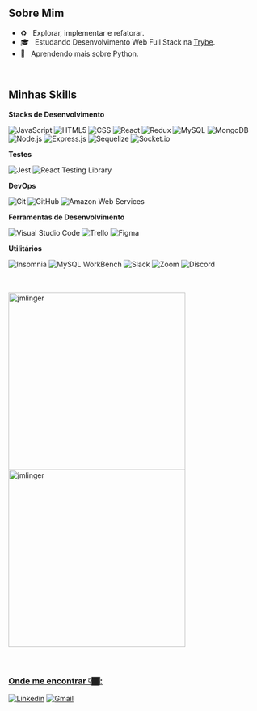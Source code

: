 <h2> Sobre Mim </h2>

- :recycle: &nbsp; Explorar, implementar e refatorar.
- 🎓 &nbsp; Estudando Desenvolvimento Web Full Stack na <a href="https://www.betrybe.com/formacao-desenvolvimento-web">Trybe</a>.
- :thinking: &nbsp; Aprendendo mais sobre Python.

<br/>

<h2> Minhas Skills </h2>

**Stacks de Desenvolvimento**

  ![JavaScript](https://img.shields.io/badge/-JavaScript-333333?style=flat&logo=javascript)
  ![HTML5](https://img.shields.io/badge/-HTML5-333333?style=flat&logo=HTML5)
  ![CSS](https://img.shields.io/badge/-CSS-333333?style=flat&logo=CSS3&logoColor=1572B6)
  ![React](https://img.shields.io/badge/-React-333333?style=flat&logo=react)
  ![Redux](https://img.shields.io/badge/-Redux-333333?style=flat&logo=redux)
  ![MySQL](https://img.shields.io/badge/-MySQL-333333?style=flat&logo=mysql)
  ![MongoDB](https://img.shields.io/badge/-MongoDB-333333?style=flat&logo=mongodb)
  ![Node.js](https://img.shields.io/badge/-Node.js-333333?style=flat&logo=node.js)
  ![Express.js](https://img.shields.io/badge/-Express.js-333333?style=flat&logo=express)
  ![Sequelize](https://img.shields.io/badge/-Sequelize-333333?style=flat&logo=sequelize)
  ![Socket.io](https://img.shields.io/badge/-Socket.io-333333?style=flat&logo=socket.io)
  
**Testes**

  ![Jest](https://img.shields.io/badge/-Jest-333333?style=flat&logo=jest)
  ![React Testing Library](https://img.shields.io/badge/-RTL-333333?style=flat&logo=rtl)
  
**DevOps**

  ![Git](https://img.shields.io/badge/-Git-333333?style=flat&logo=git)
  ![GitHub](https://img.shields.io/badge/-GitHub-333333?style=flat&logo=github)
  ![Amazon Web Services](https://img.shields.io/badge/-AWS-333333?style=flat&logo=aws)
  <!-- ![Docker](https://img.shields.io/badge/-Docker-333333?style=flat&logo=docker) -->

**Ferramentas de Desenvolvimento**

  ![Visual Studio Code](https://img.shields.io/badge/-Visual%20Studio%20Code-333333?style=flat&logo=visual-studio-code&logoColor=007ACC)
  ![Trello](https://img.shields.io/badge/-Trello-333333?style=flat&logo=trello&logoColor=007ACC)
  ![Figma](https://img.shields.io/badge/-Figma-333333?style=flat&logo=figma&logoColor=007ACC)
  
**Utilitários**

 ![Insomnia](https://img.shields.io/badge/-Insomnia-333333?style=flat&logo=insomnia)
 ![MySQL WorkBench](https://img.shields.io/badge/-MySQL%20Workbench-333333?style=flat&logo=mysql-workbench)
 ![Slack](https://img.shields.io/badge/-Slack-333333?style=flat&logo=slack)
 ![Zoom](https://img.shields.io/badge/-Zoom-333333?style=flat&logo=zoom)
 ![Discord](https://img.shields.io/badge/-Discord-333333?style=flat&logo=discord)

<br/>
<br/>

<div>
  <a href="https://github.com/jmlinger">
  <img align="center" width="350px" src="https://github-readme-stats.vercel.app/api?username=jmlinger&count_private=true&show_icons=true&theme=graywhite&icon_color=268bd2&title_color=268bd2" alt="jmlinger"/>
  <img align="center" width="350px" src="https://github-readme-stats.vercel.app/api/top-langs/?username=jmlinger&layout=compact&theme=graywhite&title_color=268bd2" alt="jmlinger" />
</div>

<br/>
<br/>

<h3> Onde me encontrar 👇🏾: </h3> 

[![Linkedin](https://img.shields.io/badge/-Linkedin-blue?style=flat-square&logo=Linkedin&logoColor=white&link=https://www.linkedin.com/in/johann-munzlinger/)](https://www.linkedin.com/in/johann-munzlinger/)
[![Gmail](https://img.shields.io/badge/-Gmail-006bed?style=flat-square&logo=Gmail&logoColor=white&link=mailto:jmlinger10@gmail.com)](mailto:jmlinger10@gmail.com)
